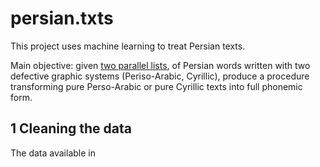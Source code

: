 # persian.txts

This project uses machine learning to treat Persian texts.

Main objective: given [two parallel lists](https://github.com/skaivolas/ft.lines), of Persian words written with two defective graphic systems (Periso-Arabic, Cyrillic), produce a procedure transforming pure Perso-Arabic or pure Cyrillic texts into full phonemic form.

## 1 Cleaning the data

The data available in 

